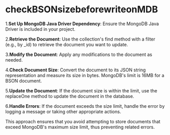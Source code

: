 # checkBSONsizebeforewriteonMDB

1.**Set Up MongoDB Java Driver Dependency**: Ensure the MongoDB Java Driver is included in your project.

2.**Retrieve the Document**: Use the collection's find method with a filter (e.g., by _id) to retrieve the document you want to update.

3.**Modify the Document**: Apply any modifications to the document as needed.

4.**Check Document Size**: Convert the document to its JSON string representation and measure its size in bytes. MongoDB's limit is 16MB for a BSON document.

5.**Update the Document**: If the document size is within the limit, use the replaceOne method to update the document in the database.

6.**Handle Errors**: If the document exceeds the size limit, handle the error by logging a message or taking other appropriate actions.

This approach ensures that you avoid attempting to store documents that exceed MongoDB's maximum size limit, thus preventing related errors.
